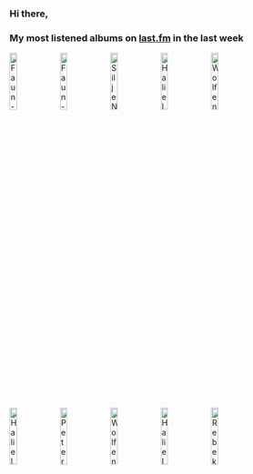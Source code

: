 ### Hi there, 

### My most listened albums on [last.fm](https://www.last.fm/user/jfdesignnet) in the last week

[<img src='https://lastfm.freetls.fastly.net/i/u/300x300/29aa79d0da55bdf5b1c7229ffbd13689.jpg' width='16%' height='16%' alt='Faun - Midgard (Tour Edition)'>](https://www.last.fm/music/faun/midgard%2b%2528tour%2bedition%2529)&nbsp;
[<img src='https://lastfm.freetls.fastly.net/i/u/300x300/fd4edb4f26a2a45481da5b2fb47455d4.jpg' width='16%' height='16%' alt='Faun - Luna (& Live und Acoustic in Berlin)'>](https://www.last.fm/music/faun/luna%2b%2528%2526%2blive%2bund%2bacoustic%2bin%2bberlin%2529)&nbsp;
[<img src='https://lastfm.freetls.fastly.net/i/u/300x300/6ee403597a4bc1b5a1d73f871c544caf.jpg' width='16%' height='16%' alt='Silje Nergaard - Silje Nergaard'>](https://www.last.fm/music/silje%2bnergaard/silje%2bnergaard)&nbsp;
[<img src='https://lastfm.freetls.fastly.net/i/u/300x300/a3437d5d116e4faecf7685bed7eccba3.jpg' width='16%' height='16%' alt='Halie Loren - THE BEST COLLECTION'>](https://www.last.fm/music/halie%2bloren/the%2bbest%2bcollection)&nbsp;
[<img src='https://lastfm.freetls.fastly.net/i/u/300x300/53427f717a5b49c5b8e71a90a59f4cb9.jpg' width='16%' height='16%' alt='Wolfenmond - Flammenspiel & Schattenklang'>](https://www.last.fm/music/wolfenmond/flammenspiel%2b%2526%2bschattenklang)&nbsp;
<br>
[<img src='https://lastfm.freetls.fastly.net/i/u/300x300/ba3f68c7b0dd1c09cd20145049af2836.jpg' width='16%' height='16%' alt='Halie Loren - LIVE AT COTTON CLUB'>](https://www.last.fm/music/halie%2bloren/live%2bat%2bcotton%2bclub)&nbsp;
[<img src='https://lastfm.freetls.fastly.net/i/u/300x300/38bebf4e2e107deab3cbf032dbffe0c9.jpg' width='16%' height='16%' alt='Peter Gundry - The Witching Hour'>](https://www.last.fm/music/peter%2bgundry/the%2bwitching%2bhour)&nbsp;
[<img src='https://lastfm.freetls.fastly.net/i/u/300x300/a41c7c34440e9a1e2f3f1b9f9e4d3b37.jpg' width='16%' height='16%' alt='Wolfenmond - Wintersturm'>](https://www.last.fm/music/wolfenmond/wintersturm)&nbsp;
[<img src='https://lastfm.freetls.fastly.net/i/u/300x300/e148b83e3a0449f7c993f58d6eb07076.jpg' width='16%' height='16%' alt='Halie Loren - Heart First'>](https://www.last.fm/music/halie%2bloren/heart%2bfirst)&nbsp;
[<img src='https://lastfm.freetls.fastly.net/i/u/300x300/2e85099c6e934523c5b8acc9438f0d80.jpg' width='16%' height='16%' alt='Rebekka Bakken - Little Drop of Poison'>](https://www.last.fm/music/rebekka%2bbakken/little%2bdrop%2bof%2bpoison)&nbsp;
<br>
